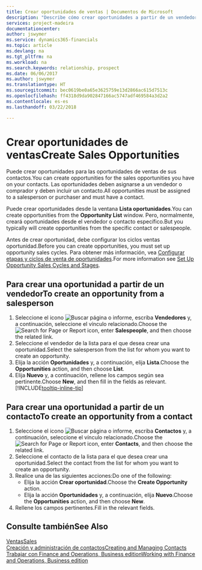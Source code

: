 ```yaml
---
title: Crear oportunidades de ventas | Documentos de Microsoft
description: "Describe cómo crear oportunidades a partir de un vendedor o un contacto en Finance and Operations, Business edition."
services: project-madeira
documentationcenter: 
author: jswymer
ms.service: dynamics365-financials
ms.topic: article
ms.devlang: na
ms.tgt_pltfrm: na
ms.workload: na
ms.search.keywords: relationship, prospect
ms.date: 06/06/2017
ms.author: jswymer
ms.translationtype: HT
ms.sourcegitcommit: bec0619be0a65e3625759e13d2866ac615d7513c
ms.openlocfilehash: ff4318d9da902847166ac5747adf469584a3d2a2
ms.contentlocale: es-es
ms.lasthandoff: 03/22/2018

---
```

# <a name="create-sales-opportunities"></a><span data-ttu-id="a0c0c-103">Crear oportunidades de ventas</span><span class="sxs-lookup"><span data-stu-id="a0c0c-103">Create Sales Opportunities</span></span>
<span data-ttu-id="a0c0c-104">Puede crear oportunidades para las oportunidades de ventas de sus contactos.</span><span class="sxs-lookup"><span data-stu-id="a0c0c-104">You can create opportunities for the sales opportunities you have on your contacts.</span></span> <span data-ttu-id="a0c0c-105">Las oportunidades deben asignarse a un vendedor o comprador y deben incluir un contacto.</span><span class="sxs-lookup"><span data-stu-id="a0c0c-105">All opportunities must be assigned to a salesperson or purchaser and must have a contact.</span></span>

<span data-ttu-id="a0c0c-106">Puede crear oportunidades desde la ventana **Lista oportunidades**.</span><span class="sxs-lookup"><span data-stu-id="a0c0c-106">You can create opportunities from the **Opportunity List** window.</span></span> <span data-ttu-id="a0c0c-107">Pero, normalmente, creará oportunidades desde el vendedor o contacto específico.</span><span class="sxs-lookup"><span data-stu-id="a0c0c-107">But you typically will create opportunities from the specific contact or salespeople.</span></span>

<span data-ttu-id="a0c0c-108">Antes de crear oportunidad, debe configurar los ciclos ventas oportunidad.</span><span class="sxs-lookup"><span data-stu-id="a0c0c-108">Before you can create opportunities, you must set up opportunity sales cycles.</span></span> <span data-ttu-id="a0c0c-109">Para obtener más información, vea [Configurar etapas y ciclos de venta de oportunidades](marketing-how-setup-opportunity-sales-cycles-stages.md).</span><span class="sxs-lookup"><span data-stu-id="a0c0c-109">For more information see [Set Up Opportunity Sales Cycles and Stages](marketing-how-setup-opportunity-sales-cycles-stages.md).</span></span>

## <a name="to-create-an-opportunity-from-a-salesperson"></a><span data-ttu-id="a0c0c-110">Para crear una oportunidad a partir de un vendedor</span><span class="sxs-lookup"><span data-stu-id="a0c0c-110">To create an opportunity from a salesperson</span></span>
1. <span data-ttu-id="a0c0c-111">Seleccione el icono ![Buscar página o informe](media/ui-search/search_small.png "icono Buscar página o informe"), escriba **Vendedores** y, a continuación, seleccione el vínculo relacionado.</span><span class="sxs-lookup"><span data-stu-id="a0c0c-111">Choose the ![Search for Page or Report](media/ui-search/search_small.png "Search for Page or Report icon") icon, enter **Salespeople**, and then choose the related link.</span></span>
2. <span data-ttu-id="a0c0c-112">Seleccione el vendedor de la lista para el que desea crear una oportunidad.</span><span class="sxs-lookup"><span data-stu-id="a0c0c-112">Select the salesperson from the list for whom you want to create an opportunity.</span></span>
3. <span data-ttu-id="a0c0c-113">Elija la acción **Oportunidades** y, a continuación, elija **Lista**.</span><span class="sxs-lookup"><span data-stu-id="a0c0c-113">Choose the **Opportunities** action, and then choose **List**.</span></span>
4. <span data-ttu-id="a0c0c-114">Elija **Nuevo** y, a continuación, rellene los campos según sea pertinente.</span><span class="sxs-lookup"><span data-stu-id="a0c0c-114">Choose **New**, and then fill in the fields as relevant.</span></span> [!INCLUDE[tooltip-inline-tip](includes/tooltip-inline-tip_md.md)]  



## <a name="to-create-an-opportunity-from-a-contact"></a><span data-ttu-id="a0c0c-115">Para crear una oportunidad a partir de un contacto</span><span class="sxs-lookup"><span data-stu-id="a0c0c-115">To create an opportunity from a contact</span></span>
1. <span data-ttu-id="a0c0c-116">Seleccione el icono ![Buscar página o informe](media/ui-search/search_small.png "icono Buscar página o informe"), escriba **Contactos** y, a continuación, seleccione el vínculo relacionado.</span><span class="sxs-lookup"><span data-stu-id="a0c0c-116">Choose the ![Search for Page or Report](media/ui-search/search_small.png "Search for Page or Report icon") icon, enter **Contacts**, and then choose the related link.</span></span>
2. <span data-ttu-id="a0c0c-117">Seleccione el contacto de la lista para el que desea crear una oportunidad.</span><span class="sxs-lookup"><span data-stu-id="a0c0c-117">Select the contact from the list for whom you want to create an opportunity.</span></span>
3. <span data-ttu-id="a0c0c-118">Realice una de las siguientes acciones:</span><span class="sxs-lookup"><span data-stu-id="a0c0c-118">Do one of the following:</span></span>
   * <span data-ttu-id="a0c0c-119">Elija la acción **Crear oportunidad**.</span><span class="sxs-lookup"><span data-stu-id="a0c0c-119">Choose the **Create Opportunity** action.</span></span>
   * <span data-ttu-id="a0c0c-120">Elija la acción **Oportunidades** y, a continuación, elija **Nuevo**.</span><span class="sxs-lookup"><span data-stu-id="a0c0c-120">Choose the  **Opportunities** action, and then choose **New**.</span></span>
4. <span data-ttu-id="a0c0c-121">Rellene los campos pertinentes.</span><span class="sxs-lookup"><span data-stu-id="a0c0c-121">Fill in the relevant fields.</span></span>

## <a name="see-also"></a><span data-ttu-id="a0c0c-122">Consulte también</span><span class="sxs-lookup"><span data-stu-id="a0c0c-122">See Also</span></span>
[<span data-ttu-id="a0c0c-123">Ventas</span><span class="sxs-lookup"><span data-stu-id="a0c0c-123">Sales</span></span>](sales-manage-sales.md)  
[<span data-ttu-id="a0c0c-124">Creación y administración de contactos</span><span class="sxs-lookup"><span data-stu-id="a0c0c-124">Creating and Managing Contacts</span></span>](marketing-contacts.md)  
[<span data-ttu-id="a0c0c-125">Trabajar con Finance and Operations, Business edition</span><span class="sxs-lookup"><span data-stu-id="a0c0c-125">Working with Finance and Operations, Business edition</span></span>](ui-work-product.md)

